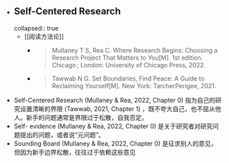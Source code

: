 - ## Self-Centered Research
  collapsed:: true
	- [[阅读方法论]]
		- >Mullaney T S, Rea C. Where Research Begins: Choosing a Research Project That Matters to You[M]. 1st  edition. Chicago ; London: University of Chicago Press, 2022.
		- > Tawwab N G. Set Boundaries, Find Peace: A Guide to Reclaiming Yourself[M]. New York: TarcherPerigee, 2021.
- Self-Centered Research (Mullaney & Rea, 2022, Chapter 0) 指为自己的研究设置清晰的界限 (Tawwab, 2021, Chapter 1) ，既不夸大自己，也不屈从他人。新手的问题通常是界限过于松散，自我否定。
- Self- evidence (Mullaney & Rea, 2022, Chapter 0) 是关于研究者对研究问题提出的问题，或者说“元问题”。
- Sounding Board (Mullaney & Rea, 2022, Chapter 0) 是征求别人的意见，但因为新手边界松散，往往过于依赖这些意见